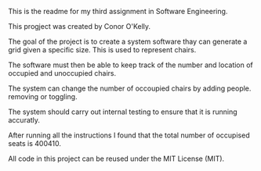 This is the readme for my third assignment in Software Engineering.

This progject was created by Conor O'Kelly.

The goal of the project is to create a system software thay can generate a grid given a specific size.
This is used to represent chairs.

The software must then be able to keep track of the number and location of occupied and unoccupied chairs.

The system can change the number of occoupied chairs by adding people. removing or toggling.

The system should carry out internal testing to ensure that it is running accuratly.

After running all the instructions I found that the total number of occupised seats is 400410.


All code in this project can be reused under the MIT License (MIT).

